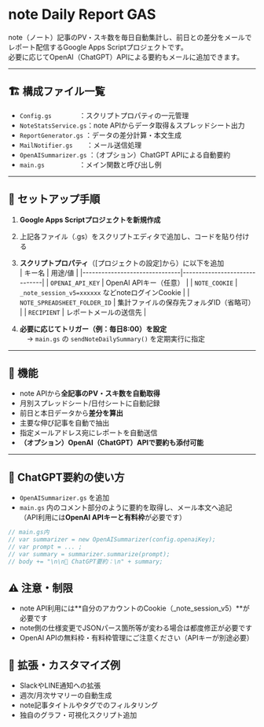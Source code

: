 # note Daily Report GAS

note（ノート）記事のPV・スキ数を毎日自動集計し、前日との差分をメールでレポート配信するGoogle Apps Scriptプロジェクトです。  
必要に応じてOpenAI（ChatGPT）APIによる要約もメールに追加できます。

---

## 🏗️ 構成ファイル一覧

- `Config.gs`　　　　：スクリプトプロパティの一元管理
- `NoteStatsService.gs`：note APIからデータ取得＆スプレッドシート出力
- `ReportGenerator.gs` ：データの差分計算・本文生成
- `MailNotifier.gs`　　：メール送信処理
- `OpenAISummarizer.gs` ：（オプション）ChatGPT APIによる自動要約
- `main.gs`　　　　　：メイン関数と呼び出し例

---

## 🚀 セットアップ手順

1. **Google Apps Scriptプロジェクトを新規作成**  
2. 上記各ファイル（.gs）をスクリプトエディタで追加し、コードを貼り付ける
3. **スクリプトプロパティ**（[プロジェクトの設定]から）に以下を追加  
    | キー名                        | 用途/値                      |
    |-------------------------------|------------------------------|
    | `OPENAI_API_KEY`              | OpenAI APIキー（任意）       |
    | `NOTE_COOKIE`                 | `_note_session_v5=xxxxxx` などnoteログインCookie |
    | `NOTE_SPREADSHEET_FOLDER_ID`  | 集計ファイルの保存先フォルダID（省略可） |
    | `RECIPIENT`                   | レポートメールの送信先        |

4. **必要に応じてトリガー（例：毎日8:00）を設定**  
　→ `main.gs` の `sendNoteDailySummary()` を定期実行に指定

---

## 📩 機能

- note APIから**全記事のPV・スキ数を自動取得**
- 月別スプレッドシート/日付シートに自動記録
- 前日と本日データから**差分を算出**
- 主要な伸び記事を自動で抽出
- 指定メールアドレス宛にレポートを自動送信
- **（オプション）OpenAI（ChatGPT）APIで要約も添付可能**

---

## 🔧 ChatGPT要約の使い方

- `OpenAISummarizer.gs` を追加
- `main.gs` 内のコメント部分のように要約を取得し、メール本文へ追記  
  （API利用には**OpenAI APIキーと有料枠**が必要です）

```javascript
// main.gs内
// var summarizer = new OpenAISummarizer(config.openaiKey);
// var prompt = ... ;
// var summary = summarizer.summarize(prompt);
// body += "\n\n📝 ChatGPT要約：\n" + summary;
```

## ⚠️ 注意・制限
- note API利用には**自分のアカウントのCookie（_note_session_v5）**が必要です
- note側の仕様変更でJSONパース箇所等が変わる場合は都度修正が必要です
- OpenAI APIの無料枠・有料枠管理にご注意ください（APIキーが別途必要）

## 📝 拡張・カスタマイズ例
- SlackやLINE通知への拡張
- 週次/月次サマリーの自動生成
- note記事タイトルやタグでのフィルタリング
- 独自のグラフ・可視化スクリプト追加

